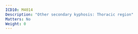 ```yaml
---
ICD10: M4014
Description: "Other secondary kyphosis: Thoracic region"
Matters: No
Weight: 0
---
```


